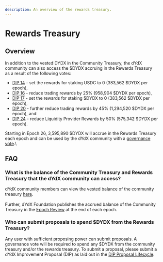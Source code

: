 ```yaml
---
description: An overview of the rewards treasury.
---
```


# Rewards Treasury

## Overview

In addition to the vested DYDX in the Community Treasury, the dYdX community can also access the $DYDX accruing in the Rewards Treasury as a result of the following votes:&#x20;

* [DIP 14](https://dydx.community/dashboard/proposal/7) - set the rewards for staking USDC to 0 (383,562 $DYDX per epoch),&#x20;
* [DIP 16](https://dydx.community/dashboard/proposal/8) - reduce trading rewards by 25% (958,904 $DYDX per epoch),&#x20;
* [DIP 17](https://dydx.community/dashboard/proposal/9) - set the rewards for staking $DYDX to 0 (383,562 $DYDX per epoch),
* [DIP 20](https://dydx.community/dashboard/proposal/11) - further reduce trading rewards by 45% (1,294,520 $DYDX per epoch), and
* [DIP 24](https://github.com/dydxfoundation/dip/blob/master/content/dips/DIP-24.md) - reduce Liquidity Provider Rewards by 50% (575,342 $DYDX per epoch).&#x20;

Starting in Epoch 26, 3,595,890 $DYDX  will accrue in the Rewards Treasury each epoch and can be used by the dYdX community with a [governance vote](https://docs.dydx.community/dydx-governance/voting-and-governance/governance-parameters).\


## FAQ

### What is the balance of the Community Treasury and Rewards Treasury that the dYdX community can access?

dYdX community members can view the vested balance of the community treasury [here](https://dydx.shippooor.xyz/). \
\
Further, dYdX Foundation publishes the accrued balance of the Community Treasury in the [Epoch Review](https://dydx.foundation/blog) at the end of each epoch.&#x20;

### Who can submit proposals to spend $DYDX from the Rewards Treasury?

Any user with sufficient proposing power can submit proposals. A governance vote will be required to spend any $DYDX from the community treasury and/or the rewards treasury. To submit a proposal, please submit a dYdX Improvement Proposal (DIP) as laid out in the [DIP Proposal Lifecycle](../voting-and-governance/dip-proposal-lifecycle.md).
